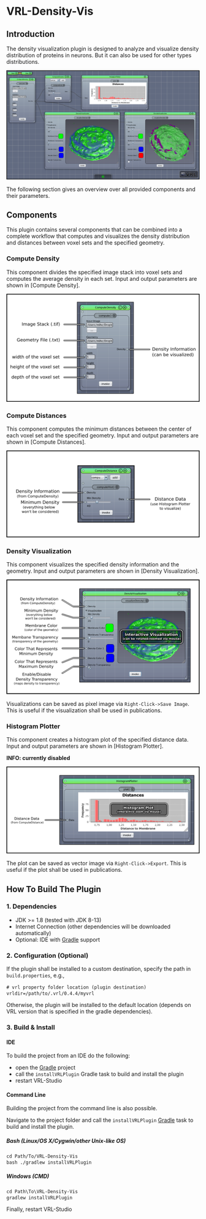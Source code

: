 VRL-Density-Vis
===============

## Introduction ##

The density visualization plugin is designed to analyze and visualize density distribution of proteins in neurons. But it can also be used for other types distributions.

![Screenshot](https://github.com/NeuroBox3D/VRL-Density-Vis/blob/master/help/resources/img/overview-01.png)

The following section gives an overview over all provided components and their parameters.

## Components ##

This plugin contains several components that can be combined into a complete workflow that computes and visualizes the density distribution and distances between voxel sets and the specified geometry.

### Compute Density ###

This component divides the specified image stack into voxel sets and computes the average density in each set. Input and output parameters are shown in [Compute Density].

![Compute Density](https://github.com/NeuroBox3D/VRL-Density-Vis/blob/master/help/resources/img/compute-density-01.png)

### Compute Distances ###

This component computes the minimum distances between the center of each voxel set and the specified geometry. Input and output parameters are shown in [Compute Distances].

![Compute Distances](https://github.com/NeuroBox3D/VRL-Density-Vis/blob/master/help/resources/img/compute-distances-01.png)


### Density Visualization ###

This component visualizes the specified density information and the geometry. Input and output parameters are shown in [Density Visualization].

![Density Visualization](https://github.com/NeuroBox3D/VRL-Density-Vis/blob/master/help/resources/img/density-visualization-01.png)

Visualizations can be saved as pixel image via `Right-Click->Save Image`. This is useful if the visualization shall be used in publications.

### Histogram Plotter ###

This component creates a histogram plot of the specified distance data. Input and output parameters are shown in [Histogram Plotter].



**INFO: currently disabled**

![Histogram Plotter](https://github.com/NeuroBox3D/VRL-Density-Vis/blob/master/help/resources/img/distance-histogram-01.png)

The plot can be saved as vector image via `Right-Click->Export`. This is useful if the plot shall be used in publications.

## How To Build The Plugin

### 1. Dependencies

- JDK >= 1.8 (tested with JDK 8-13)
- Internet Connection (other dependencies will be downloaded automatically)
- Optional: IDE with [Gradle](http://www.gradle.org/) support


### 2. Configuration (Optional)

If the plugin shall be installed to a custom destination, specify the path in `build.properties`, e.g.,
    
    # vrl property folder location (plugin destination)
    vrldir=/path/to/.vrl/0.4.4/myvrl
    
Otherwise, the plugin will be installed to the default location (depends on VRL version that is specified in the gradle dependencies).

### 3. Build & Install

#### IDE

To build the project from an IDE do the following:

- open the  [Gradle](http://www.gradle.org/) project
- call the `installVRLPlugin` Gradle task to build and install the plugin
- restart VRL-Studio

#### Command Line

Building the project from the command line is also possible.

Navigate to the project folder and call the `installVRLPlugin` [Gradle](http://www.gradle.org/)
task to build and install the plugin.

##### Bash (Linux/OS X/Cygwin/other Unix-like OS)

    cd Path/To/VRL-Density-Vis
    bash ./gradlew installVRLPlugin
    
##### Windows (CMD)

    cd Path\To\VRL-Density-Vis
    gradlew installVRLPlugin

Finally, restart VRL-Studio
